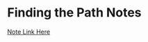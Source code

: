 # Finding the Path Notes

[Note Link Here](https://www.notion.so/Finding-the-Path-3f22e6330f254447a88ae450c90b8a54?pvs=4) 